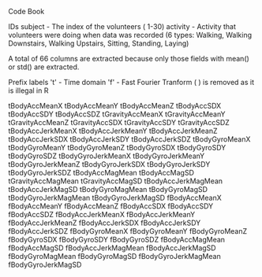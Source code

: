 Code Book

IDs
subject - The index of the volunteers ( 1-30)
activity - Activity that volunteers were doing when data was recorded 
          (6 types: Walking, Walking Downstairs, Walking Upstairs, Sitting, Standing, Laying)
          
A total of 66 columns are extracted because only those fields with mean() or std() are extracted.

Prefix labels
't' - Time domain
'f' - Fast Fourier Tranform
( ) is removed as it is illegal  in R

tBodyAccMeanX
tBodyAccMeanY
tBodyAccMeanZ
tBodyAccSDX
tBodyAccSDY
tBodyAccSDZ
tGravityAccMeanX
tGravityAccMeanY
tGravityAccMeanZ
tGravityAccSDX
tGravityAccSDY
tGravityAccSDZ
tBodyAccJerkMeanX
tBodyAccJerkMeanY
tBodyAccJerkMeanZ
tBodyAccJerkSDX
tBodyAccJerkSDY
tBodyAccJerkSDZ
tBodyGyroMeanX
tBodyGyroMeanY
tBodyGyroMeanZ
tBodyGyroSDX
tBodyGyroSDY
tBodyGyroSDZ
tBodyGyroJerkMeanX
tBodyGyroJerkMeanY
tBodyGyroJerkMeanZ
tBodyGyroJerkSDX
tBodyGyroJerkSDY
tBodyGyroJerkSDZ
tBodyAccMagMean
tBodyAccMagSD
tGravityAccMagMean
tGravityAccMagSD
tBodyAccJerkMagMean
tBodyAccJerkMagSD
tBodyGyroMagMean
tBodyGyroMagSD
tBodyGyroJerkMagMean
tBodyGyroJerkMagSD
fBodyAccMeanX
fBodyAccMeanY
fBodyAccMeanZ
fBodyAccSDX
fBodyAccSDY
fBodyAccSDZ
fBodyAccJerkMeanX
fBodyAccJerkMeanY
fBodyAccJerkMeanZ
fBodyAccJerkSDX
fBodyAccJerkSDY
fBodyAccJerkSDZ
fBodyGyroMeanX
fBodyGyroMeanY
fBodyGyroMeanZ
fBodyGyroSDX
fBodyGyroSDY
fBodyGyroSDZ
fBodyAccMagMean
fBodyAccMagSD
fBodyAccJerkMagMean
fBodyAccJerkMagSD
fBodyGyroMagMean
fBodyGyroMagSD
fBodyGyroJerkMagMean
fBodyGyroJerkMagSD
